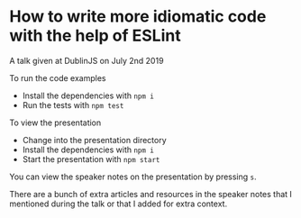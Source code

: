 # How to write more idiomatic code with the help of ESLint 

A talk given at DublinJS on July 2nd 2019

To run the code examples
- Install the dependencies with `npm i`
- Run the tests with `npm test`

To view the presentation
- Change into the presentation directory
- Install the dependencies with `npm i`
- Start the presentation with `npm start`

You can view the speaker notes on the presentation by pressing `s`.

There are a bunch of extra articles and resources in the speaker notes that I mentioned during the talk or that I added for extra context.